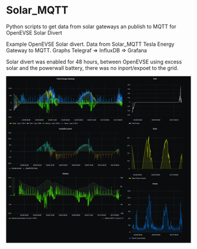# Solar_MQTT
Python scripts to get data from solar gateways an publish to MQTT for OpenEVSE Solar Divert

Example OpenEVSE Solar divert. Data from Solar_MQTT Tesla Energy Gateway to MQTT. Graphs Telegraf => InfluxDB => Grafana

Solar divert was enabled for 48 hours, between OpenEVSE using excess solar and the powerwall battery, there was no inport/expoet to the grid.

<img src="https://github.com/OpenEVSE/Solar_MQTT/blob/main/Divert.png?raw=true" alt="OpenEVSE Solar Divert">

